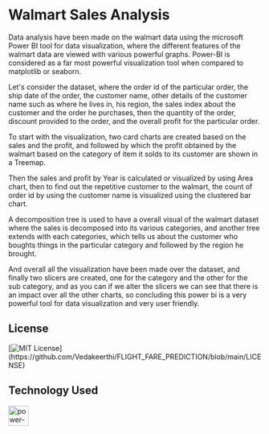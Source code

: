 # Walmart Sales Analysis

Data analysis have been made on the walmart data using the microsoft Power BI tool for data visualization, where the different features of the walmart data are viewed with various powerful graphs. Power-BI is considered as a far most powerful visualization tool when compared to matplotlib or seaborn. 

Let's consider the dataset, where the order id of the particular order, the ship date of the order, the customer name, other details of the customer name such as where he lives in, his region, the sales index about the customer and the order he purchases, then the quantity of the order, discount provided to the order, and the overall profit for the particular order.

To start with the visualization, two card charts are created based on the sales and the profit, and followed by which the profit obtained by the walmart based on the category of item it solds to its customer are shown in a Treemap.

Then the sales and profit by Year is calculated or visualized by using Area chart, then to find out the repetitive customer to the walmart, the count of order id by using the customer name is visualized using the clustered bar chart. 

A decomposition tree is used to have a overall visual of the walmart dataset where the sales is decomposed into its various categories, and another tree extends with each categories, which tells us about the customer who boughts things in the particular category and followed by the region he brought.

And overall all the visualization have been made over the dataset, and finally two slicers are created, one for the category and the other for the sub category, and as you can if we alter the slicers we can 
see that there is an impact over all the other charts, so concluding this power bi is a very powerful tool for data visualization and very user friendly.

## License

[![MIT License](https://img.shields.io/apm/l/atomic-design-ui.svg?)](https://github.com/Vedakeerthi/FLIGHT_FARE_PREDICTION/blob/main/LICENSE)

## Technology Used

<a href="https://powerbi.microsoft.com/en-au/" target="_blank" rel="noreferrer"> <img src="https://www.vectorlogo.zone/logos/microsoft_powerbi/microsoft_powerbi-icon.svg" alt="power-bi" width="40" height="40"/> </a>
